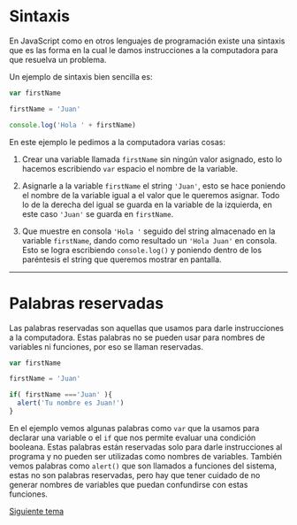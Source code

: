 # Sintaxis

En JavaScript como en otros lenguajes de programación existe una sintaxis que es las forma en la cual le damos instrucciones a la computadora para que resuelva un problema.

Un ejemplo de sintaxis bien sencilla es:

```js
var firstName

firstName = 'Juan'

console.log('Hola ' + firstName)
```


En este ejemplo le pedimos a la computadora varias cosas:

1. Crear una variable llamada `firstName` sin ningún valor asignado, esto lo hacemos escribiendo `var` espacio el nombre de la variable.

2. Asignarle a la variable `firstName` el string `'Juan'`, esto se hace poniendo el nombre de la variable igual a el valor que le queremos asignar. Todo lo de la derecha del igual se guarda en la variable de la izquierda, en este caso `'Juan'` se guarda en `firstName`.

3. Que muestre en consola `'Hola '` seguido del string almacenado en la variable `firstName`, dando como resultado un `'Hola Juan'` en consola. Esto se logra escribiendo `console.log()` y poniendo dentro de los paréntesis el string que queremos mostrar en pantalla.

---

# Palabras reservadas

Las palabras reservadas son aquellas que usamos para darle instrucciones a la computadora. Estas palabras no se pueden usar para nombres de variables ni funciones, por eso se llaman reservadas.

```js
var firstName

firstName = 'Juan'

if( firstName ==='Juan' ){
  alert('Tu nombre es Juan!')
}

```

En el ejemplo vemos algunas palabras como `var` que la usamos para declarar una variable o el `if` que nos permite evaluar una condición booleana. Estas palabras están reservadas solo para darle instrucciones al programa y no pueden ser utilizadas como nombres de variables. También vemos palabras como `alert()` que son llamados a funciones del sistema, estas no son palabras reservadas, pero hay que tener cuidado de no generar nombres de variables que puedan confundirse con estas funciones.

[Siguiente tema](01_02_variables_y_tipos_de_valores.md)